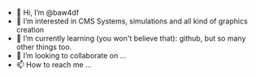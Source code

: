 - 👋 Hi, I’m @baw4df
- 👀 I’m interested in CMS Systems, simulations and all kind of graphics creation
- 🌱 I’m currently learning (you won't believe that): github, but so many other things too.
- 💞️ I’m looking to collaborate on ...
- 📫 How to reach me ...

<!---
baw4df/baw4df is a ✨ special ✨ repository because its `README.md` (this file) appears on your GitHub profile.
You can click the Preview link to take a look at your changes.
--->

